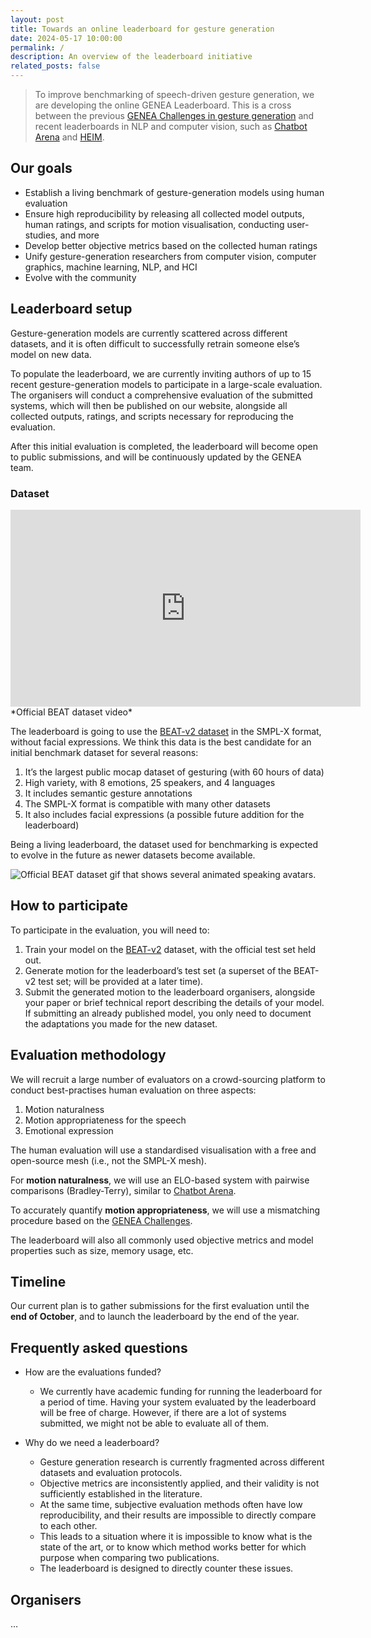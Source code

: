 ```yaml
---
layout: post
title: Towards an online leaderboard for gesture generation
date: 2024-05-17 10:00:00
permalink: /
description: An overview of the leaderboard initiative
related_posts: false
---
```


> To improve benchmarking of speech-driven gesture generation, we are developing the online GENEA Leaderboard. This is a cross between the previous [GENEA Challenges in gesture generation](https://svito-zar.github.io/GENEAchallenge2023/) and recent leaderboards in NLP and computer vision, such as [Chatbot Arena](https://chat.lmsys.org/?leaderboard) and [HEIM](https://crfm.stanford.edu/helm/heim/v1.0.0/#/).

## Our goals
* Establish a living benchmark of gesture-generation models using human evaluation
* Ensure high reproducibility by releasing all collected model outputs, human ratings, and scripts for motion visualisation, conducting user-studies, and more
* Develop better objective metrics based on the collected human ratings
* Unify gesture-generation researchers from computer vision, computer graphics, machine learning, NLP, and HCI
* Evolve with the community

## Leaderboard setup
Gesture-generation models are currently scattered across different datasets, and it is often difficult to successfully retrain someone else’s model on new data. 

To populate the leaderboard, we are currently inviting authors of up to 15 recent gesture-generation models to participate in a large-scale evaluation. The organisers will conduct a comprehensive evaluation of the submitted systems, which will then be published on our website, alongside all collected outputs, ratings, and scripts necessary for reproducing the evaluation.

After this initial evaluation is completed, the leaderboard will become open to public submissions, and will be continuously updated by the GENEA team.

### Dataset
<iframe width="560" height="315" src="https://www.youtube.com/embed/T0OYPvViFGE?si=Di_7cDcs63DWJzHb" title="YouTube video player" frameborder="0" allow="accelerometer; autoplay; clipboard-write; encrypted-media; gyroscope; picture-in-picture; web-share" referrerpolicy="strict-origin-when-cross-origin" allowfullscreen></iframe>
*Official BEAT dataset video*

The leaderboard is going to use the [BEAT-v2 dataset](https://pantomatrix.github.io/EMAGE/) in the SMPL-X format, without facial expressions. We think this data is the best candidate for an initial benchmark dataset for several reasons:
1. It’s the largest public mocap dataset of gesturing (with 60 hours of data)
2. High variety, with 8 emotions, 25 speakers, and 4 languages
3. It includes semantic gesture annotations
4. The SMPL-X format is compatible with many other datasets
5. It also includes facial expressions (a possible future addition for the leaderboard)

Being a living leaderboard, the dataset used for benchmarking is expected to evolve in the future as newer datasets become available.

![Official BEAT dataset gif that shows several animated speaking avatars.](https://pantomatrix.github.io/EMAGE/assets/video_t.gif "Speaking BEAT dataset avatars")

## How to participate
To participate in the evaluation, you will need to:
1. Train your model on the [BEAT-v2](https://pantomatrix.github.io/EMAGE/) dataset, with the official test set held out. 
2. Generate motion for the leaderboard’s test set (a superset of the BEAT-v2 test set; will be provided at a later time).
3. Submit the generated motion to the leaderboard organisers, alongside your paper or brief technical report describing the details of your model. If submitting an already published model, you only need to document the adaptations you made for the new dataset.

## Evaluation methodology
We will recruit a large number of evaluators on a crowd-sourcing platform to conduct best-practises human evaluation on three aspects:
1. Motion naturalness
2. Motion appropriateness for the speech
3. Emotional expression

The human evaluation will use a standardised visualisation with a free and open-source mesh (i.e., not the SMPL-X mesh).

For **motion naturalness**, we will use an ELO-based system with pairwise comparisons (Bradley-Terry), similar to [Chatbot Arena](https://lmsys.org/blog/2023-12-07-leaderboard/#transition-from-online-elo-rating-system-to-bradley-terry-model).

To accurately quantify **motion appropriateness**, we will use a mismatching procedure based on the [GENEA Challenges](https://arxiv.org/abs/2308.12646).

The leaderboard will also all commonly used objective metrics and model properties such as size, memory usage, etc.

## Timeline
Our current plan is to gather submissions for the first evaluation until the **end of October**, and to launch the leaderboard by the end of the year.

## Frequently asked questions
* How are the evaluations funded?
    * We currently have academic funding for running the leaderboard for a period of time. Having your system evaluated by the leaderboard will be free of charge. However, if there are a lot of systems submitted, we might not be able to evaluate all of them.

* Why do we need a leaderboard?
    * Gesture generation research is currently fragmented across different datasets and evaluation protocols. 
    * Objective metrics are inconsistently applied, and their validity is not sufficiently established in the literature. 
    * At the same time, subjective evaluation methods often have low reproducibility, and their results are impossible to directly compare to each other. 
    * This leads to a situation where it is impossible to know what is the state of the art, or to know which method works better for which purpose when comparing two publications.
    * The leaderboard is designed to directly counter these issues.

## Organisers
…

